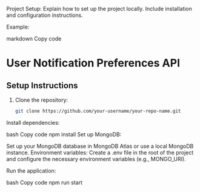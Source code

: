 Project Setup: Explain how to set up the project locally. Include installation and configuration instructions.

Example:

markdown
Copy code
# User Notification Preferences API

## Setup Instructions

1. Clone the repository:
   ```bash
   git clone https://github.com/your-username/your-repo-name.git
Install dependencies:

bash
Copy code
npm install
Set up MongoDB:

Set up your MongoDB database in MongoDB Atlas or use a local MongoDB instance.
Environment variables: Create a .env file in the root of the project and configure the necessary environment variables (e.g., MONGO_URI).

Run the application:

bash
Copy code
npm run start
